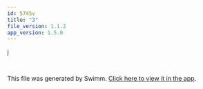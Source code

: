 ```yaml
---
id: 5745v
title: "3"
file_version: 1.1.2
app_version: 1.5.0
---
```


j

<br/>

This file was generated by Swimm. [Click here to view it in the app](https://swimm-web-app.web.app/repos/Z2l0aHViJTNBJTNBTm9hUmVwbyUzQSUzQU5vYW96ZXI=/docs/5745v).
